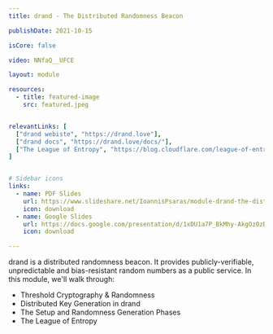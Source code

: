 ```yaml
---
title: drand - The Distributed Randomness Beacon

publishDate: 2021-10-15

isCore: false

video: NNfaQ__UFCE

layout: module

resources:
  - title: featured-image
    src: featured.jpeg


relevantLinks: [
  ["drand webiste", "https://drand.love"],
  ["drand docs", "https://drand.love/docs/"],
  ["The League of Entropy", "https://blog.cloudflare.com/league-of-entropy/"]
]


# Sidebar icons
links:
  - name: PDF Slides
    url: https://www.slideshare.net/IoannisPsaras/module-drand-the-distributed-randomness-beacon
    icon: download
  - name: Google Slides
    url: https://docs.google.com/presentation/d/1xDU1a7P_BkMhy-AkgOz0zDGqsGsE7HKx2bfwlzZ5fWc/edit?usp=sharing
    icon: download

---
```


drand is a distributed randomness beacon. It provides publicly-verifiable, unpredictable and bias-resistant random numbers as a public service. In this module, we'll walk through:
  - Threshold Cryptography & Randomness
  - Distributed Key Generation in drand
  - The Setup and Randomness Generation Phases
  - The League of Entropy
<!--more-->
